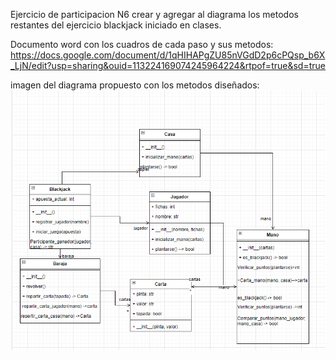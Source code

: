 Ejercicio de participacion N6
crear y agregar al diagrama los metodos restantes del ejercicio
blackjack iniciado en clases.

Documento word con los cuadros de cada paso y sus metodos:
https://docs.google.com/document/d/1qHIHAPgZU85nVGdD2p6cPQsp_b6X_LjN/edit?usp=sharing&ouid=113224169074245964224&rtpof=true&sd=true

imagen del diagrama propuesto con los metodos diseñados:
![img.png](img.png)